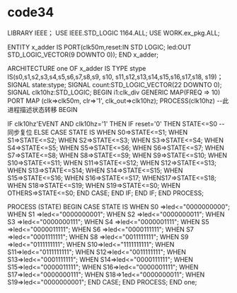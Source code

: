 # code34
LIBRARY IEEE；
USE IEEE.STD_LOGIC 1164.ALL;
USE WORK.ex_pkg.ALL; 
 
ENTITY x_adder IS
PORT(clk50m,reset:IN STD LOGIC;
led:OUT STD_LOGIC_VECTOR(9 DOWNTO 0)); 
END x_adder;

ARCHITECTURE one OF x_adder IS
TYPE stype IS(s0,s1,s2,s3,s4,s5,s6,s7,s8,s9,
s10, s11,s12,s13,s14,s15,s16,s17,s18, s19)； 
SIGNAL state:stype; 
SIGNAL count:STD_LOGIC_VECTOR(22 DOWNTO 0);
SIGNAL clk10hz:STD_LOGIC;
BEGIN
i1:clk_div 
GENERIC MAP(FREQ => 10) 
PORT MAP (clk=>clk50m, 
clr=>'1',
clk_out=>clk10hz);
PROCESS(clk10hz) --此进程描述状态转移
BEGIN

IF clk10hz'EVENT AND clk10hz='1' THEN
IF reset='0' THEN STATE<=S0 --同步复位
ELSE
CASE STATE IS 
WHEN S0=>STATE<=S1;
WHEN S1=>STATE<=S2;
WHEN S2=>STATE<=S3; 
WHEN S3=>STATE<=S4;
WHEN S4=>STATE<=S5; 
WHEN S5=>STATE<=S6; 
WHEN S6=>STATE<=S7; 
WHEN S7=>STATE<=S8;
WHEN S8=>STATE<=S9; 
WHEN S9=>STATE<=S10;
WHEN S10=>STATE<=S11; 
WHEN S11=>STATE<=S12;
WHEN S12=>STATE<=S13; 
WHEN S13=>STATE<=S14;
WHEN S14=>STATE<=S15; 
WHEN S15=>STATE<=S16;
WHEN S16=>STATE<=S17; 
WHENS17=>STATE<=S18;
WHEN S18=>STATE<=S19; 
WHEN S19=>STATE<=S0;
WHEN OTHERS=>STATE<=S0;
END CASE; END IF; END IF;
END PROCESS;

PROCESS (STATE) 
BEGIN
CASE STATE IS
WHEN S0 =>led<="0000000000"; 
WHEN S1 =>led<="0000000001"; 
WHEN S2 =>led<="0000000011";
WHEN S3 =>led<="0000000111";
WHEN S4 =>led<="0000001111";
WHEN S5 =>led<="0000011111";
WHEN S6 =>led<="0000111111";
WHEN S7 =>led<="0001111111";
WHEN S8 =>led<="0011111111";
WHEN S9 =>led<="0111111111";
WHEN S10=>led<="1111111111"; 
WHEN S11=>led<="0111111111"; 
WHEN S12=>led<="0011111111";
WHEN S13=>led<="0001111111";
WHEN S14=>led<="0000111111";
WHEN S15=>led<="0000011111";
WHEN S16=>led<="0000001111";
WHEN S17=>led<="0000000111";
WHEN S18=>1ed<="0000000011";
WHEN S19=>led<="0000000001";
END CASE;
END PROCESS;
END one;
